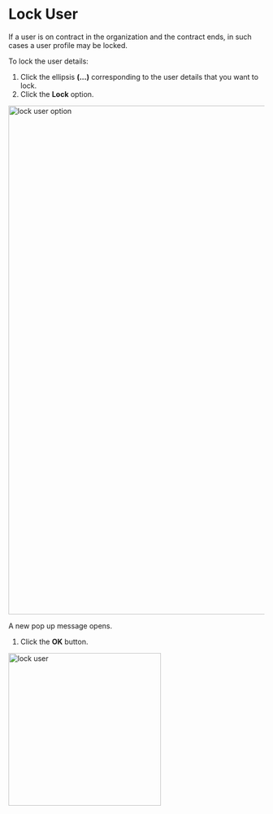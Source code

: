 # Lock User

If a user is on contract in the organization and the contract ends, in such cases a user profile may be locked. 

To lock the user details:

1. Click the ellipsis **(...)** corresponding to the user details that you want to lock.
1. Click the **Lock** option.

<img src="../images/lock_user_option.png" alt="lock user option" width="1000" height="1000"/>

A new pop up message opens.

1. Click the **OK** button.

<img src="../images/lock_user.png" alt="lock user" width="300" height="300"/>
